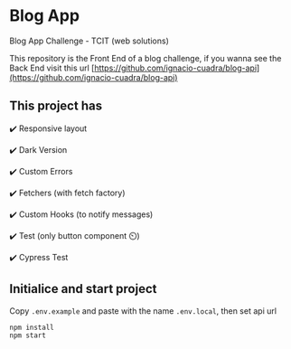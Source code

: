 # Blog App
Blog App Challenge - TCIT (web solutions)

This repository is the Front End of a blog challenge, if you wanna see the Back End visit this url [https://github.com/ignacio-cuadra/blog-api](https://github.com/ignacio-cuadra/blog-api)

## This project has
✔️ Responsive layout

✔️ Dark Version

✔️ Custom Errors

✔️ Fetchers (with fetch factory)

✔️ Custom Hooks (to notify messages)

✔️ Test (only button component ⏲️)

✔️ Cypress Test

## Initialice and start project

Copy ```.env.example``` and paste with the name ```.env.local```, then set api url

```cmd
npm install
npm start
```
